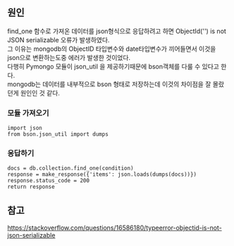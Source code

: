 ## 원인
find_one 함수로 가져온 데이터를 json형식으로 응답하려고 하면 ObjectId('') is not JSON serializable 오류가 발생하였다.  
그 이유는 mongodb의 ObjectID 타입변수와 date타입변수가 끼어들면서 이것을 json으로 변환하는도중 에러가 발생한 것이었다.  
다행히 Pymongo 모듈이 json_util 을 제공하기때문에 bson객체를 다룰 수 있다고 한다.  
mongodb는 데이터를 내부적으로 bson 형태로 저장하는데 이것의 차이점을 잘 몰랐던게 원인인 것 같다.

### 모듈 가져오기
```
import json
from bson.json_util import dumps
```

### 응답하기
```
docs = db.collection.find_one(condition)
response = make_response({'items': json.loads(dumps(docs))})
response.status_code = 200
return response
```

## 참고
https://stackoverflow.com/questions/16586180/typeerror-objectid-is-not-json-serializable
